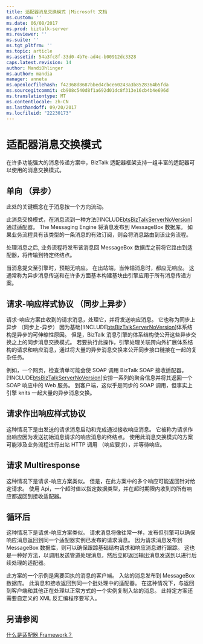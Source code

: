 ```yaml
---
title: 适配器消息交换模式 |Microsoft 文档
ms.custom: ''
ms.date: 06/08/2017
ms.prod: biztalk-server
ms.reviewer: ''
ms.suite: ''
ms.tgt_pltfrm: ''
ms.topic: article
ms.assetid: 54a3fc8f-33d0-4b7e-ad4c-b00912dc3328
caps.latest.revision: 14
author: MandiOhlinger
ms.author: mandia
manager: anneta
ms.openlocfilehash: f42368d8687bbed4cbce60243a3b8528364b5fda
ms.sourcegitcommit: cb908c540d8f1a692d01dc8f313e16cb4b4e696d
ms.translationtype: MT
ms.contentlocale: zh-CN
ms.lasthandoff: 09/20/2017
ms.locfileid: "22230173"
---
```

# <a name="adapter-message-exchange-patterns"></a>适配器消息交换模式
在许多功能强大的消息传递方案中，BizTalk 适配器框架支持一组丰富的适配器可以使用的消息交换模式。  
  
## <a name="one-way-asynchronous"></a>单向 （异步）  
 此处的关键概念在于消息按一个方向流动。  
  
 此消息交换模式，在消息流到一种方法[!INCLUDE[btsBizTalkServerNoVersion](../includes/btsbiztalkservernoversion-md.md)]通过适配器。 The Messaging Engine 将消息发布到 MessageBox 数据库。 如果业务流程具有该类型的一条消息的有效订阅，则会将消息路由到该业务流程。  
  
 处理消息之后, 业务流程将发布该消息回 MessageBox 数据库之前将它路由到适配器，将传输到特定终结点。  
  
 当消息提交至引擎时，预期无响应。 在出站端，当传输消息时，都应无响应。 这通常称为异步消息传送和在许多方面基本构建基块由引擎应用于所有消息传递方案。  
  
## <a name="request-response-style-protocols-sync-on-async"></a>请求-响应样式协议 （同步上异步）  
 请求-响应方案由收到的请求消息，处理它，并将发送响应消息。 它也称为同步上异步 （同步上-异步） 因为基础[!INCLUDE[btsBizTalkServerNoVersion](../includes/btsbiztalkservernoversion-md.md)]体系结构是异步的可伸缩性原因。 但是，BizTalk 消息引擎的体系结构使公开这些异步交换之上的同步消息交换模式。 若要执行此操作，引擎处理关联跨向外扩展体系结构的请求和响应消息，通过将大量的异步消息交换来公开同步接口链接在一起的复杂任务。  
  
 例如，一个网页，检查清单可能会使 SOAP 调用 BizTalk SOAP 接收适配器。 [!INCLUDE[btsBizTalkServerNoVersion](../includes/btsbiztalkservernoversion-md.md)]安排一系列的聚合信息并将其返回一个 SOAP 响应中的 Web 服务。 到客户端，这似乎是同步的 SOAP 调用，但事实上引擎 knits 一起大量的异步消息交换。  
  
## <a name="solicit-response-style-protocols"></a>请求作出响应样式协议  
 这种情况下是由发送的请求消息启动和完成通过接收响应消息。 它被称为请求作出响应因为发送初始消息请求的响应消息的终结点。 使用此消息交换模式的方案可能涉及业务流程进行出站 HTTP 调用 （响应要求），并等待响应。  
  
## <a name="request-multiresponse"></a>请求 Multiresponse  
 这种情况下是请求-响应方案类似。 但是，在此方案中的多个响应可能返回针对给定请求。 使用 Api，一个超时值以指定数据类型，并在超时期限内收到的所有响应都返回到接收适配器。  
  
## <a name="loop-back"></a>循环后  
 这种情况下是请求-响应方案类似。 请求消息将像往常一样，发布但引擎可以确保响应消息返回到同一个适配器实例已发布的请求消息。 因为请求消息发布到 MessageBox 数据库，则可以确保跟踪基础结构请求和响应消息进行跟踪。 这也是一种好方法，以调用发送管道处理消息，然后立即返回输出消息发送到以进行后续处理的适配器。  
  
 此方案的一个示例是需要回执的消息的客户端。 入站的消息发布到 MessageBox 数据库。 此消息和接收返回到同一个批处理中的适配器。 在这种情况下，与返回到客户端和其他正在处理以正常方式的一个实例复制入站的消息。 此特定方案还需要自定义的 XML 反汇编程序要写入。  
  
## <a name="see-also"></a>另请参阅  
 [什么是适配器 Framework？](../core/what-is-the-adapter-framework.md)